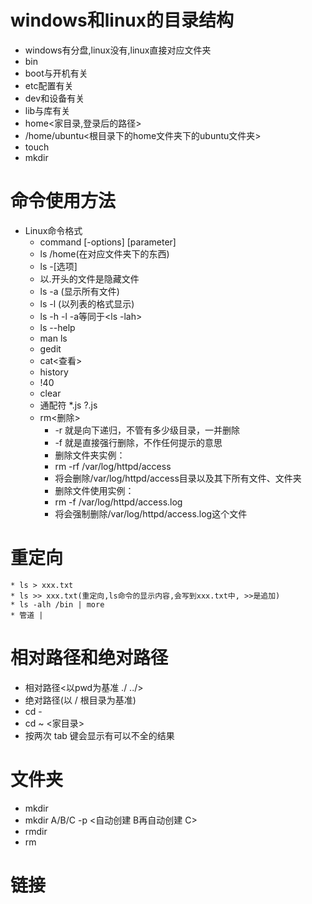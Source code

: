 # windows和linux的目录结构
  * windows有分盘,linux没有,linux直接对应文件夹
  * bin
  * boot与开机有关
  * etc配置有关
  * dev和设备有关
  * lib与库有关
  * home<家目录,登录后的路径>
  * /home/ubuntu<根目录下的home文件夹下的ubuntu文件夹>
  * touch
  * mkdir
# 命令使用方法
  * Linux命令格式
     * command [-options] [parameter]  
     * ls /home(在对应文件夹下的东西)
     * ls -[选项]
     * 以.开头的文件是隐藏文件
     * ls -a (显示所有文件)
     * ls -l (以列表的格式显示)
     * ls -h -l -a等同于<ls -lah>
     * ls --help
     * man<manual> ls
     * gedit
     * cat<查看>
     * history
     * !40
     * clear
     * 通配符 *.js  ?.js
     * rm<删除>
        * -r 就是向下递归，不管有多少级目录，一并删除
        * -f 就是直接强行删除，不作任何提示的意思
        * 删除文件夹实例：
        * rm -rf /var/log/httpd/access
        * 将会删除/var/log/httpd/access目录以及其下所有文件、文件夹
        * 删除文件使用实例：
        * rm -f /var/log/httpd/access.log
        * 将会强制删除/var/log/httpd/access.log这个文件
  # 重定向  
    * ls > xxx.txt  
    * ls >> xxx.txt(重定向,ls命令的显示内容,会写到xxx.txt中, >>是追加)
    * ls -alh /bin | more
    * 管道 |
 # 相对路径和绝对路径
   * 相对路径<以pwd为基准 ./  ../>
   * 绝对路径(以 / 根目录为基准)
   * cd -
   * cd ~ <家目录>
   * 按两次 tab  键会显示有可以不全的结果
 # 文件夹
   * mkdir  
   * mkdir A/B/C -p  <自动创建  B再自动创建 C>
   * rmdir
   * rm 
 # 链接  
